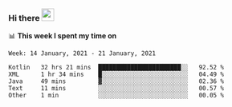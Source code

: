 ### Hi there <a href="https://www.gautamkrishnar.com/"><img src="https://media.giphy.com/media/hvRJCLFzcasrR4ia7z/giphy.gif" width="25px"></a>

📊 **This week I spent my time on**

<!--START_SECTION:waka-->
```text
Week: 14 January, 2021 - 21 January, 2021

Kotlin   32 hrs 21 mins  ███████████████████████░░   92.52 % 
XML      1 hr 34 mins    █░░░░░░░░░░░░░░░░░░░░░░░░   04.49 % 
Java     49 mins         ▓░░░░░░░░░░░░░░░░░░░░░░░░   02.36 % 
Text     11 mins         ░░░░░░░░░░░░░░░░░░░░░░░░░   00.57 % 
Other    1 min           ░░░░░░░░░░░░░░░░░░░░░░░░░   00.05 % 
```
<!--END_SECTION:waka-->
